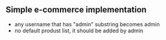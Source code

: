 ## Simple e-commerce implementation

- any username that has "admin" substring becomes admin
- no default produst list, it should be added by admin
